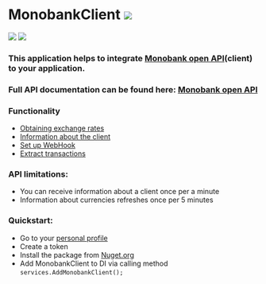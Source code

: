 # MonobankClient [<img src="https://img.shields.io/nuget/dt/MonobankClient?style=for-the-badge">](https://www.nuget.org/packages/MonobankClient/)<br>
[<img src="https://img.shields.io/github/v/release/TheGarmr/monobank-client?label=Latest%20GitHub%20release&style=for-the-badge">](https://github.com/TheGarmr/monobank-client/releases/latest)
[<img src="https://img.shields.io/nuget/v/MonobankClient?label=Latest%20Nuget%20version&style=for-the-badge">](https://www.nuget.org/packages/MonobankClient/)<br>

### This application helps to integrate [Monobank open API](https://api.monobank.ua)(client) to your application.
### Full API documentation can be found here: [Monobank open API](https://api.monobank.ua/docs/)

### Functionality
  * [Obtaining exchange rates](https://api.monobank.ua/docs/#tag/Publichni-dani/paths/~1bank~1currency/get)
  * [Information about the client](https://api.monobank.ua/docs/#tag/Kliyentski-personalni-dani/paths/~1personal~1client-info/get)
  * [Set up WebHook](https://api.monobank.ua/docs/#tag/Kliyentski-personalni-dani/paths/~1personal~1webhook/post)
  * [Extract transactions](https://api.monobank.ua/docs/#tag/Kliyentski-personalni-dani/paths/~1personal~1statement~1{account}~1{from}~1{to}/get)

### API limitations:
  * You can receive information about a client once per a minute
  * Information about currencies refreshes once per 5 minutes

### Quickstart:
  * Go to your [personal profile](https://api.monobank.ua/)
  * Create a token
  * Install the package from [Nuget.org](https://www.nuget.org/packages/MonobankClient/)
  * Add MonobankClient to DI via calling method `services.AddMonobankClient();`
